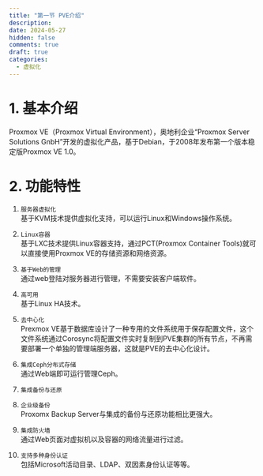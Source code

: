 ```yaml
---
title: "第一节 PVE介绍"
description: 
date: 2024-05-27
hidden: false
comments: true
draft: true
categories:
  - 虚拟化
---
```


# 1. 基本介绍
Proxmox VE（Proxmox Virtual Environment），奥地利企业“Proxmox Server Solutions GnbH”开发的虚拟化产品，基于Debian，于2008年发布第一个版本稳定版Proxmox VE 1.0。

# 2. 功能特性
1. `服务器虚拟化`     
基于KVM技术提供虚拟化支持，可以运行Linux和Windows操作系统。   
2. `Linux容器`      
基于LXC技术提供Linux容器支持，通过PCT(Proxmox Container Tools)就可以直接使用Proxmox VE的存储资源和网络资源。   
3. `基于Web的管理`   
通过web登陆对服务器进行管理，不需要安装客户端软件。   
4. `高可用`   
基于Linux HA技术。   
5. `去中心化`   
Prexmox VE基于数据库设计了一种专用的文件系统用于保存配置文件，这个文件系统通过Corosync将配置文件实时复制到PVE集群的所有节点，不再需要部署一个单独的管理端服务器，这就是PVE的去中心化设计。    
6. `集成Ceph分布式存储`   
通过Web端即可运行管理Ceph。
7. `集成备份与还原`  

8. `企业级备份`   
Proxomx Backup Server与集成的备份与还原功能相比更强大。  
9.  `集成防火墙`     
通过Web页面对虚拟机以及容器的网络流量进行过滤。   
10. `支持多种身份认证`   
包括Microsoft活动目录、LDAP、双因素身份认证等等。   
